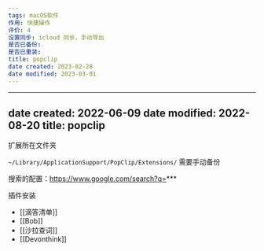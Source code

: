 ```yaml
---
tags: macOS软件
作用: 快捷操作
评价: 4
设置同步: icloud 同步，手动导出
是否已备份:
是否已重装:
title: popclip
date created: 2023-02-28
date modified: 2023-03-01
---
```



---
date created: 2022-06-09
date modified: 2022-08-20
title: popclip
---

扩展所在文件夹

`~/Library/ApplicationSupport/PopClip/Extensions/` 需要手动备份

搜索的配置：https://www.google.com/search?q=***

插件安装

- [[滴答清单]]
- [[Bob]]
- [[沙拉查词]]
- [[Devonthink]]
